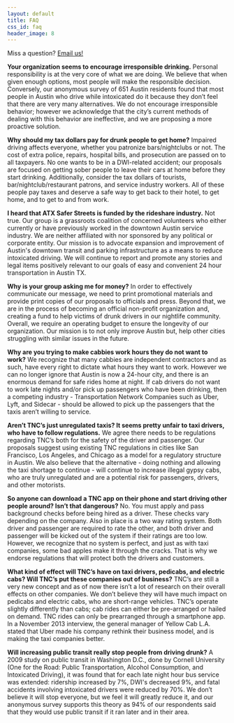 ```yaml
---
layout: default
title: FAQ
css_id: faq
header_image: 8
---
```


Miss a question? [Email us!](mailto:atxsaferstreets@gmail.com)

**Your organization seems to encourage irresponsible drinking.**
Personal responsibility is at the very core of what we are doing. We believe that when given enough options, most people will make the responsible decision. Conversely, our anonymous survey of 651 Austin residents found that most people in Austin who drive while intoxicated do it because they don’t feel that there are very many alternatives. We do not encourage irresponsible behavior; however we acknowledge that the city’s current methods of dealing with this behavior are ineffective, and we are proposing a more proactive solution.

 **Why should my tax dollars pay for drunk people to get home?**
Impaired driving affects everyone, whether you patronize bars/nightclubs or not. The cost of extra police, repairs, hospital bills, and prosecution are passed on to all taxpayers. No one wants to be in a DWI-related accident; our proposals are focused on getting sober people to leave their cars at home before they start drinking. Additionally, consider the tax dollars of tourists, bar/nightclub/restaurant patrons, and service industry workers. All of these people pay taxes and deserve a safe way to get back to their hotel, to get home, and to get to and from work.

 **I heard that ATX Safer Streets is funded by the rideshare industry.**
Not true. Our group is a grassroots coalition of concerned volunteers who either currently or have previously worked in the downtown Austin service industry. We are neither affiliated with nor sponsored by any political or corporate entity. Our mission is to advocate expansion and improvement of Austin's downtown transit and parking infrastructure as a means to reduce intoxicated driving. We will continue to report and promote any stories and legal items positively relevant to our goals of easy and convenient 24 hour transportation in Austin TX.

 **Why is your group asking me for money?**
In order to effectively communicate our message, we need to print promotional materials and provide print copies of our proposals to officials and press. Beyond that, we are in the process of becoming an official non-profit organization and, creating a fund to help victims of drunk drivers in our nightlife community. Overall, we require an operating budget to ensure the longevity of our organization. Our mission is to not only improve Austin but, help other cities struggling with similar issues in the future.

 **Why are you trying to make cabbies work hours they do not want to work?**
We recognize that many cabbies are independent contractors and as such, have every right to dictate what hours they want to work. However we can no longer ignore that Austin is now a 24-hour city, and there is an enormous demand for safe rides home at night. If cab drivers do not want to work late nights and/or pick up passengers who have been drinking, then a competing industry - Transportation Network Companies such as Uber, Lyft, and Sidecar - should be allowed to pick up the passengers that the taxis aren’t willing to service.

 **Aren’t TNC’s just unregulated taxis? It seems pretty unfair to taxi drivers, who have to follow regulations.**
We agree there needs to be regulations regarding TNC’s both for the safety of the driver and passenger. Our proposals suggest using existing TNC regulations in cities like San Francisco, Los Angeles, and Chicago as a model for a regulatory structure in Austin. We also believe that the alternative - doing nothing and allowing the taxi shortage to continue - will continue to increase illegal gypsy cabs, who are truly unregulated and are a potential risk for passengers, drivers, and other motorists.

 **So anyone can download a TNC app on their phone and start driving other people around? Isn’t that dangerous?**
No. You must apply and pass background checks before being hired as a driver. These checks vary depending on the company. Also in place is a two way rating system. Both driver and passenger are required to rate the other, and both driver and passenger will be kicked out of the system if their ratings are too low. However, we recognize that no system is perfect, and just as with taxi companies, some bad apples make it through the cracks. That is why we endorse regulations that will protect both the drivers and customers.

 **What kind of effect will TNC’s have on taxi drivers, pedicabs, and electric cabs? Will TNC’s put these companies out of business?**
TNC’s are still a very new concept and as of now there isn’t a lot of research on their overall effects on other companies. We don’t believe they will have much impact on pedicabs and electric cabs, who are short-range vehicles. TNC’s operate slightly differently than cabs; cab rides can either be pre-arranged or hailed on demand. TNC rides can only be prearranged through a smartphone app. In a November 2013 interview, the general manager of Yellow Cab L.A. stated that Uber made his company rethink their business model, and is making the taxi companies better.

 **Will increasing public transit really stop people from driving drunk?**
A 2009 study on public transit in Washington D.C., done by Cornell University (One for the Road: Public Transportation, Alcohol Consumption, and Intoxicated Driving), it was found that for each late night hour bus service was extended: ridership increased by 7%, DWI's decreased 9%, and fatal accidents involving intoxicated drivers were reduced by 70%. We don’t believe it will stop everyone, but we feel it will greatly reduce it, and our anonymous survey supports this theory as 94% of our respondents said that they would use public transit if it ran later and in their area.
